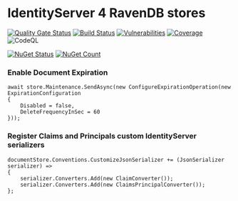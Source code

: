 # IdentityServer 4 RavenDB stores

[![Quality Gate Status](https://sonarcloud.io/api/project_badges/measure?project=ops-ai_identityserver4-ravendb&metric=alert_status)](https://sonarcloud.io/dashboard?id=ops-ai_identityserver4-ravendb)
[![Build Status](https://opsai.visualstudio.com/BeyondAuth/_apis/build/status/ops-ai.IdentityServer4.Contrib.RavenDB?branchName=develop)](https://opsai.visualstudio.com/BeyondAuth/_build/latest?definitionId=4&branchName=develop)
[![Vulnerabilities](https://sonarcloud.io/api/project_badges/measure?project=ops-ai_identityserver4-ravendb&metric=vulnerabilities)](https://sonarcloud.io/dashboard?id=ops-ai_identityserver4-ravendb)
[![Coverage](https://sonarcloud.io/api/project_badges/measure?project=ops-ai_identityserver4-ravendb&metric=coverage)](https://sonarcloud.io/dashboard?id=ops-ai_identityserver4-ravendb)
![CodeQL](https://github.com/ops-ai/IdentityServer4.Contrib.RavenDB/workflows/CodeQL/badge.svg)

[![NuGet Status](https://img.shields.io/nuget/v/IdentityServer4.Contrib.RavenDB.svg?style=flat)](https://www.nuget.org/packages/IdentityServer4.Contrib.RavenDB/)
[![NuGet Count](https://img.shields.io/nuget/dt/IdentityServer4.Contrib.RavenDB.svg)](https://www.nuget.org/packages/IdentityServer4.Contrib.RavenDB/)

### Enable Document Expiration
```
await store.Maintenance.SendAsync(new ConfigureExpirationOperation(new ExpirationConfiguration
{
    Disabled = false,
    DeleteFrequencyInSec = 60
}));
```


### Register Claims and Principals custom IdentityServer serializers
```
documentStore.Conventions.CustomizeJsonSerializer += (JsonSerializer serializer) =>
{
    serializer.Converters.Add(new ClaimConverter());
    serializer.Converters.Add(new ClaimsPrincipalConverter());
};
```
